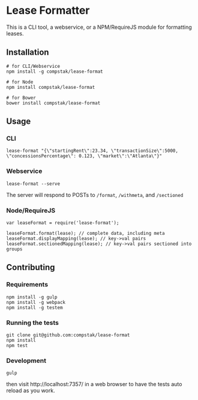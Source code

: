 # Lease Formatter

This is a CLI tool, a webservice, or a NPM/RequireJS module for formatting leases.

## Installation

```
# for CLI/Webservice
npm install -g compstak/lease-format

# for Node
npm install compstak/lease-format

# for Bower
bower install compstak/lease-format
```

## Usage

### CLI

```
lease-format "{\"startingRent\":23.34, \"transactionSize\":5000, \"concessionsPercentage\": 0.123, \"market\":\"Atlanta\"}"
```

### Webservice

```
lease-format --serve
```

The server will respond to POSTs to `/format`, `/withmeta`, and `/sectioned`

### Node/RequireJS
```
var leaseFormat = require('lease-format');

leaseFormat.format(lease); // complete data, including meta
leaseFormat.displayMapping(lease); // key->val pairs
leaseFormat.sectionedMapping(lease); // key->val pairs sectioned into groups
```

## Contributing

### Requirements
```
npm install -g gulp
npm install -g webpack
npm install -g testem
```

### Running the tests
```
git clone git@github.com:compstak/lease-format
npm install
npm test
```

### Development
```
gulp
```
then visit http://localhost:7357/ in a web browser to have the tests auto reload as you work.
